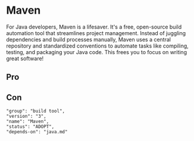 # Maven

For Java developers, Maven is a lifesaver. It's a free, open-source build automation tool that streamlines project
management. Instead of juggling dependencies and build processes manually, Maven uses a central repository and
standardized conventions to automate tasks like compiling, testing, and packaging your Java code. This frees you to
focus on writing great software!

## Pro

## Con

```
"group": "build tool",
"version": "3",
"name": "Maven",
"status": "ADOPT",
"depends-on": "java.md"
```